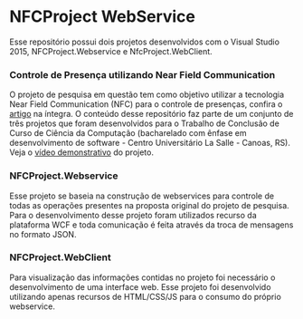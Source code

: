 # NFCProject WebService
Esse repositório possui dois projetos desenvolvidos com o Visual Studio 2015, NFCProject.Webservice e NfcProject.WebClient.

<h3>Controle de Presença utilizando Near Field Communication</h3>
O projeto de pesquisa em questão tem como objetivo utilizar a tecnologia Near Field Communication (NFC) para o controle de presenças, confira o <a href="http://pt.slideshare.net/marcielribeirotorres/controle-de-presenas-utilizando-nfc" target="_blank">artigo</a> na íntegra.
O conteúdo desse repositório faz parte de um conjunto de três projetos que foram desenvolvidos para o Trabalho de Conclusão de Curso de Ciência da Computação (bacharelado com ênfase em desenvolvimento de software - Centro Universitário La Salle - Canoas, RS). 
 Veja o <a href="https://www.youtube.com/embed/86peaW43-_I" target="_blank">vídeo demonstrativo</a> do projeto.

<h3>NFCProject.Webservice</h3>
Esse projeto se baseia na construção de webservices para controle de todas as operações presentes na proposta original do projeto de pesquisa.
Para o desenvolvimento desse projeto foram utilizados recurso da plataforma WCF e toda comunicação é feita através da troca de mensagens no formato JSON.

<h3>NFCProject.WebClient</h3>
Para visualização das informações contidas no projeto foi necessário o desenvolvimento de uma interface web.
Esse projeto foi desenvolvido utilizando apenas recursos de HTML/CSS/JS para o consumo do próprio webservice.

